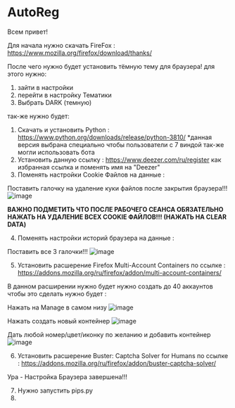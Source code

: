 # AutoReg

Всем привет!

Для начала нужно скачать FireFox : https://www.mozilla.org/firefox/download/thanks/

После чего нужно будет установить тёмную тему для браузера!
для этого нужно:
1. зайти в настройки
2. перейти в настройку Тематики
3. Выбрать DARK (темную)

так-же нужно будет:
1. Скачать и установить Python : https://www.python.org/downloads/release/python-3810/
*данная версия выбрана специально чтобы пользователи с 7 виндой так-же могли использовать бота
2. Установить данную ссылку : https://www.deezer.com/ru/register как избранная ссылка и поменять имя на "Deezer"
3. Поменять настройки Cookie Файлов на данные :

Поставить галочку на удаление куки файлов после закрытия браузера!!!
![image](https://user-images.githubusercontent.com/62577766/175699166-c7551141-1d3b-4c06-b73b-2a15c0b63631.png)

**ВАЖНО ПОДМЕТИТЬ ЧТО ПОСЛЕ РАБОЧЕГО СЕАНСА ОБЯЗАТЕЛЬНО НАЖАТЬ НА УДАЛЕНИЕ ВСЕХ COOKIE ФАЙЛОВ!!! (НАЖАТЬ НА СLEAR DATA)**

4. Поменять настройки историй браузера на данные : 

Поставить все 3 галочки!!!
![image](https://user-images.githubusercontent.com/62577766/175699495-001d79d9-b98b-4e10-b300-b92d0f99d1de.png)

5. Установить расшерение Firefox Multi-Account Containers по ссылке : https://addons.mozilla.org/ru/firefox/addon/multi-account-containers/

В данном расширении нужно будет нужно создать до 40 аккаунтов чтобы это сделать нужно будет :

Нажать на Manage в самом низу
![image](https://user-images.githubusercontent.com/62577766/175699782-ded13853-9cdb-4d63-ba79-79a21142877f.png)

Нажать создать новый контейнер
![image](https://user-images.githubusercontent.com/62577766/175699825-0f0560df-e808-47e8-9998-9f9bd0e67a37.png)

Дать любой номер/цвет/иконку по желанию и добавить контейнер
![image](https://user-images.githubusercontent.com/62577766/175699847-d7aa408b-26d4-4a6c-8aff-bc27d7b59044.png)

6.  Установить расшерение Buster: Captcha Solver for Humans по ссылке : https://addons.mozilla.org/ru/firefox/addon/buster-captcha-solver/

Ура - Настройка Браузера завершена!!!

7.  Нужно запустить pips.py
8.  
